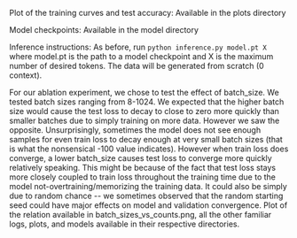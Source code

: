 Plot of the training curves and test accuracy: Available in the plots directory

Model checkpoints: Available in the model directory

Inference instructions: As before, run `python inference.py model.pt X` where model.pt is the path to a model checkpoint and X is the maximum number of desired tokens. The data will be generated from scratch (0 context).

For our ablation experiment, we chose to test the effect of batch_size. We tested batch sizes ranging from 8-1024. We expected that the higher batch size would cause the test loss to decay to close to zero more quickly than smaller batches due to simply training on more data. However we saw the opposite. Unsurprisingly, sometimes the model does not see enough samples for even train loss to decay enough at very small batch sizes (that is what the nonsensical -100 value indicates). However when train loss does converge, a lower batch_size causes test loss to converge more quickly relatively speaking. This might be because of the fact that test loss stays more closely coupled to train loss throughout the training time due to the model not-overtraining/memorizing the training data. It could also be simply due to random chance -- we sometimes observed that the random starting seed could have major effects on model and validation convergence.
Plot of the relation available in batch_sizes_vs_counts.png, all the other familiar logs, plots, and models available in their respective directories.
